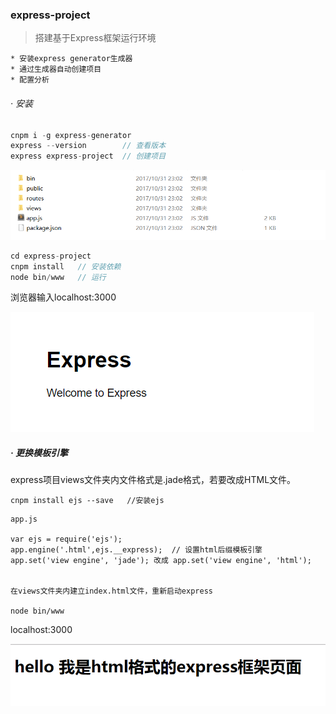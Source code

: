 ### express-project

> 搭建基于Express框架运行环境


    * 安装express generator生成器
    * 通过生成器自动创建项目
    * 配置分析

###### · 安装

```javascript
cnpm i -g express-generator
express --version        // 查看版本
express express-project  // 创建项目

```
![image](https://github.com/ccyinghua/express-project/blob/master/resource/readimg/image01.png?raw=true)


```javascript
cd express-project
cnpm install   // 安装依赖
node bin/www   // 运行

```
浏览器输入localhost:3000

![image](https://github.com/ccyinghua/express-project/blob/master/resource/readimg/image02.png?raw=true)

#####  · 更换模板引擎

express项目views文件夹内文件格式是.jade格式，若要改成HTML文件。 


```
cnpm install ejs --save   //安装ejs  

```

```
app.js

var ejs = require('ejs');
app.engine('.html',ejs.__express);  // 设置html后缀模板引擎
app.set('view engine', 'jade'); 改成 app.set('view engine', 'html');


在views文件夹内建立index.html文件，重新启动express

node bin/www

```
localhost:3000

![image](https://github.com/ccyinghua/express-project/blob/master/resource/readimg/image03.png?raw=true)



